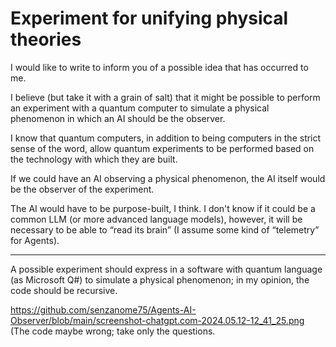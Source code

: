 # Experiment for unifying physical theories

I would like to write to inform you of a possible idea that has occurred to me.
 
I believe (but take it with a grain of salt) that it might be possible to perform an experiment with a quantum computer to simulate a physical phenomenon in which an AI should be the observer.
 
I know that quantum computers, in addition to being computers in the strict sense of the word, allow quantum experiments to be performed based on the technology with which they are built.
 
If we could have an AI observing a physical phenomenon, the AI itself would be the observer of the experiment.
 
The AI would have to be purpose-built, I think. I don't know if it could be a common LLM (or more advanced language models), however, it will be necessary to be able to “read its brain” (I assume some kind of “telemetry” for Agents).

---

A possible experiment should express in a software with quantum language (as Microsoft Q#) to simulate a physical phenomenon; in my opinion, the code should be recursive.

https://github.com/senzanome75/Agents-AI-Observer/blob/main/screenshot-chatgpt.com-2024.05.12-12_41_25.png (The code maybe wrong; take only the questions.
